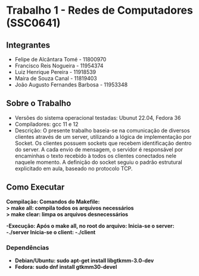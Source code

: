 # Trabalho 1 - Redes de Computadores (SSC0641)

## Integrantes

- Felipe de Alcântara Tomé - 11800970 
- Francisco Reis Nogueira - 11954374
- Luiz Henrique Pereira - 11918539
- Maíra de Souza Canal - 11819403
- João Augusto Fernandes Barbosa - 11953348

## Sobre o Trabalho
- Versões do sistema operacional testadas: Ubunut 22.04, Fedora 36
- Compiladores: gcc 11 e 12
- Descrição:
	O presente trabalho baseia-se na comunicação de diversos clientes através de um server, utilizando a lógica de implementação por Socket.
	Os clientes possuem sockets que recebem identificação dentro do server. A cada envio de mensagem, o servidor é responsável por encaminhas o texto recebido à todos os clientes conectados nele naquele momento.
	A definição do socket seguiu o padrão estrutural explicitado em aula, baseado no protocolo TCP.
	
## Como Executar
<b>Compilação: Comandos do Makefile:<b/>
	<br/>
	> make all: compila todos os arquivos necessários<br/>
	> make clear: limpa os arquivos desnecessários<br/>
	
-Execução: Após o make all, no root do arquivo:
	Inicia-se o server:
		-./server
	Inicia-se o client:
		-./client

### Dependências
- **Debian/Ubuntu:** sudo apt-get install libgtkmm-3.0-dev
- **Fedora:** sudo dnf install gtkmm30-devel


